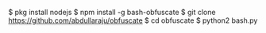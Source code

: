 $ pkg install nodejs
$ npm install -g bash-obfuscate
$ git clone https://github.com/abdullaraju/obfuscate
$ cd obfuscate
$ python2 bash.py

